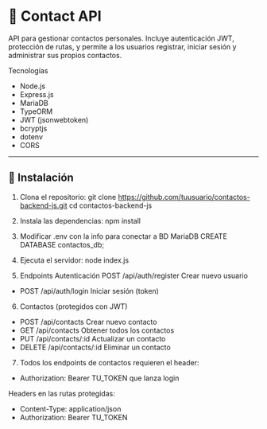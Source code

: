 # 📇 Contact API

API para gestionar contactos personales. Incluye autenticación JWT, protección de rutas, y permite a los usuarios registrar, iniciar sesión y administrar sus propios contactos.

Tecnologías 
- Node.js
- Express.js
- MariaDB
- TypeORM
- JWT (jsonwebtoken)
- bcryptjs
- dotenv
- CORS

---

## 🔧 Instalación

1. Clona el repositorio:
git clone https://github.com/tuusuario/contactos-backend-js.git
cd contactos-backend-js

2. Instala las dependencias:
npm install

3. Modificar .env con la info para conectar a BD MariaDB
 CREATE DATABASE contactos_db;

4. Ejecuta el servidor:
node index.js

5. Endpoints Autenticación
 POST	/api/auth/register	Crear nuevo usuario
- POST	/api/auth/login	Iniciar sesión (token)

6. Contactos (protegidos con JWT)
- POST	/api/contacts	Crear nuevo contacto
- GET	/api/contacts	Obtener todos los contactos
- PUT	/api/contacts/:id	Actualizar un contacto
- DELETE	/api/contacts/:id	Eliminar un contacto

7. Todos los endpoints de contactos requieren el header:
- Authorization: Bearer TU_TOKEN que lanza login

Headers en las rutas protegidas:
- Content-Type: application/json
- Authorization: Bearer TU_TOKEN
